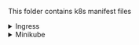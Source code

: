 This folder contains k8s manifest files

<details>
  <summary>Ingress</summary>

  [ingress-nginx](https://kubernetes.github.io/ingress-nginx/) is used as Ingress controller, so this will need to be set up for every environment which will run app throught k8s.
</details>

<details>
  <summary>Minikube</summary>

  For running application in k8s locally - [minikube](https://minikube.sigs.k8s.io/docs/) can be used.  With minikube, it is very important to use a vm driver like hyperv. If you do not pass a driver flag to the start command minikube will use the docker driver instead [this will not work with ingress and you won't be able to open application through 'minikube ip'](https://minikube.sigs.k8s.io/docs/drivers/docker/#known-issues). <br />
Useful minikube commands: <br />
minikube start --driver=hyperv
  (To make hyperv the default driver: minikube config set driver hyperv)<br />
minikube ip <br />
minikube docker-env <br />
</details>




